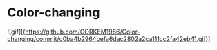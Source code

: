 # Color-changing
![gif][(https://github.com/GORKEM1986/Color-changing/commit/c0ba4b2964befa6dac2802a2ca111cc2fa42eb41.gif)]
